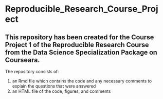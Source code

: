 # Reproducible_Research_Course_Project

## This repository has been created for the Course Project 1 of the Reproducible Research Course from the Data Science Specialization Package on Courseara.

The repository consists of:
  1) an Rmd file which contains the code and any necessary comments to explain the questions that were answered
  2) an HTML file of the code, figures, and comments
